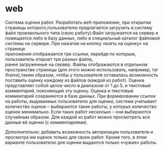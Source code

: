 # web
Система оценки работ. Разработать веб-приложение, при открытии страницы которого,пользователю предлагается загрузить
в систему файл произвольного типа (свою работу).Файл загружается на сервер и помещается либо в базу данных,
либо в специальный каталог файловой системы на сервере. При нажатии на кнопку «взять на оценку» на странице   
приложения   отображается   три   ссылки,   перейдя   по   которым,   пользователь откроет   три   разных   файла,   
ранее   загруженные   на   сервер.   Файлы   отображаются   в отдельном пространстве страницы (для этого можно использовать, 
например, тэг iframe),таким образом, чтобы у пользователя оставалась возможность поставить оценку каждому из файлов (каждой из работ). 
Оценка представляет собой целое число в диапазоне от 1 до 5, и текстовый комментарий, поясняющий эту оценку. 
Оценка и текстовый комментарий сохраняются   в   базе   данных.   При   формировании   ссылок   на   работы,
выдаваемых пользователю для оценки, система учитывает количество оценок – выбираются такие работы, у которых количество оценок минимально. 
Если таких работ несколько – они выбираются случайным образом. Для каждой из работ можно просмотреть все данные ей оценки (с комментариями).

Дополнительно:   добавить   возможность   авторизации   пользователя   и   просмотра   им оценок только для своих работ. 
Кроме того, в этом варианте пользователю для оценки выдаются только «чужие» работы.
